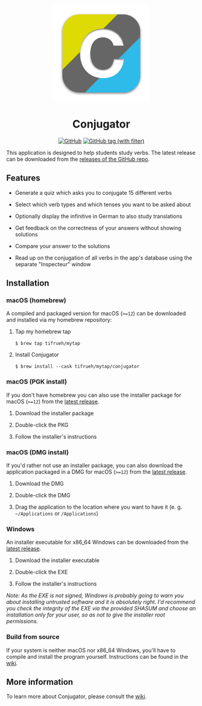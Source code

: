 <div align="center">
    <img src="./resources/conjugator.svg" alt="Conjugator icon" width=256 height=256>
    <h1>Conjugator</h1>
    <a href="https://www.gnu.org/licenses/gpl-3.0.en.html">
        <img alt="GitHub" src="https://img.shields.io/github/license/tifrueh/conjugator" /></a>
    <a href="https://github.com/tifrueh/conjugator/releases/latest">
        <img alt="GitHub tag (with filter)" src="https://img.shields.io/github/v/tag/tifrueh/conjugator" /></a>
    <p></p>
</div>

This application is designed to help students study verbs. The latest release
can be downloaded from the [releases of the GitHub
repo](https://github.com/tifrueh/conjugator/releases/latest). 

## Features

- Generate a quiz which asks you to conjugate 15 different verbs

- Select which verb types and which tenses you want to be asked about

- Optionally display the infinitive in German to also study translations

- Get feedback on the correctness of your answers without showing solutions

- Compare your answer to the solutions

- Read up on the conjugation of all verbs in the app's database using the
  separate "Inspecteur" window

## Installation

### macOS (homebrew)

A compiled and packaged version for macOS (`>=12`) can be downloaded and
installed via my homebrew repository:

1. Tap my homebrew tap

    ~~~
    $ brew tap tifrueh/mytap
    ~~~

2. Install Conjugator

    ~~~
    $ brew install --cask tifrueh/mytap/conjugator
    ~~~

### macOS (PGK install)

If you don't have homebrew you can also use the installer package for macOS
(`>=12`) from the [latest
release](https://github.com/tifrueh/conjugator/releases/latest).

1. Download the installer package

2. Double-click the PKG

3. Follow the installer's instructions

### macOS (DMG install)

If you'd rather not use an installer package, you can also download the
application packaged in a DMG for macOS (`>=12`) from the [latest
release](https://github.com/tifrueh/conjugator/releases/latest).

1. Download the DMG

2. Double-click the DMG

3. Drag the application to the location where you want to have it (e. g.
   `~/Applications` or `/Applications`)

### Windows

An installer executable for x86_64 Windows can be downloaded from the [latest
release](https://github.com/tifrueh/conjugator/releases/latest).

1. Download the installer executable

2. Double-click the EXE

3. Follow the installer's instructions

_Note: As the EXE is not signed, Windows is probably going to warn you about
installing untrusted software and it is absolutely right. I'd recommend you
check the integrity of the EXE via the provided SHASUM and choose an
installation only for your user, so as not to give the installer root
permissions._

### Build from source

If your system is neither macOS nor x86_64 Windows, you'll have to compile and
install the program yourself. Instructions can be found in the
[wiki](https://github.com/tifrueh/conjugator/wiki/02-Building).

## More information

To learn more about Conjugator, please consult the
[wiki](https://github.com/tifrueh/conjugator/wiki/).
